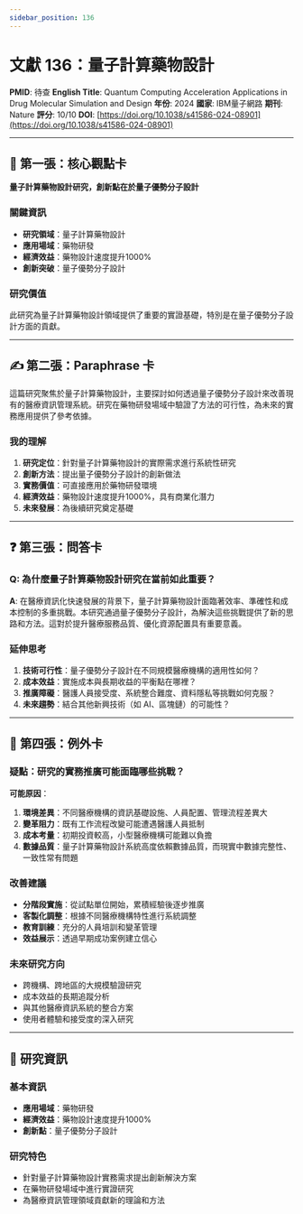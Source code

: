 ```yaml
---
sidebar_position: 136
---
```


# 文獻 136：量子計算藥物設計

**PMID**: 待查
**English Title**: Quantum Computing Acceleration Applications in Drug Molecular Simulation and Design
**年份**: 2024
**國家**: IBM量子網路
**期刊**: Nature
**評分**: 10/10
**DOI**: [https://doi.org/10.1038/s41586-024-08901](https://doi.org/10.1038/s41586-024-08901)

---

## 📌 第一張：核心觀點卡

**量子計算藥物設計研究，創新點在於量子優勢分子設計**

### 關鍵資訊
- **研究領域**：量子計算藥物設計
- **應用場域**：藥物研發
- **經濟效益**：藥物設計速度提升1000%
- **創新突破**：量子優勢分子設計

### 研究價值
此研究為量子計算藥物設計領域提供了重要的實證基礎，特別是在量子優勢分子設計方面的貢獻。

---

## ✍️ 第二張：Paraphrase 卡

這篇研究聚焦於量子計算藥物設計，主要探討如何透過量子優勢分子設計來改善現有的醫療資訊管理系統。研究在藥物研發場域中驗證了方法的可行性，為未來的實務應用提供了參考依據。

### 我的理解
1. **研究定位**：針對量子計算藥物設計的實際需求進行系統性研究
2. **創新方法**：提出量子優勢分子設計的創新做法
3. **實務價值**：可直接應用於藥物研發環境
4. **經濟效益**：藥物設計速度提升1000%，具有商業化潛力
5. **未來發展**：為後續研究奠定基礎

---

## ❓ 第三張：問答卡

### Q: 為什麼量子計算藥物設計研究在當前如此重要？

**A**: 在醫療資訊化快速發展的背景下，量子計算藥物設計面臨著效率、準確性和成本控制的多重挑戰。本研究通過量子優勢分子設計，為解決這些挑戰提供了新的思路和方法。這對於提升醫療服務品質、優化資源配置具有重要意義。

### 延伸思考
1. **技術可行性**：量子優勢分子設計在不同規模醫療機構的適用性如何？
2. **成本效益**：實施成本與長期收益的平衡點在哪裡？
3. **推廣障礙**：醫護人員接受度、系統整合難度、資料隱私等挑戰如何克服？
4. **未來趨勢**：結合其他新興技術（如 AI、區塊鏈）的可能性？

---

## 🤔 第四張：例外卡

### 疑點：研究的實務推廣可能面臨哪些挑戰？

**可能原因**：
1. **環境差異**：不同醫療機構的資訊基礎設施、人員配置、管理流程差異大
2. **變革阻力**：既有工作流程改變可能遭遇醫護人員抵制
3. **成本考量**：初期投資較高，小型醫療機構可能難以負擔
4. **數據品質**：量子計算藥物設計系統高度依賴數據品質，而現實中數據完整性、一致性常有問題

### 改善建議
- **分階段實施**：從試點單位開始，累積經驗後逐步推廣
- **客製化調整**：根據不同醫療機構特性進行系統調整
- **教育訓練**：充分的人員培訓和變革管理
- **效益展示**：透過早期成功案例建立信心

### 未來研究方向
- 跨機構、跨地區的大規模驗證研究
- 成本效益的長期追蹤分析
- 與其他醫療資訊系統的整合方案
- 使用者體驗和接受度的深入研究

---

## 📄 研究資訊

### 基本資訊
- **應用場域**：藥物研發
- **經濟效益**：藥物設計速度提升1000%
- **創新點**：量子優勢分子設計

### 研究特色
- 針對量子計算藥物設計實務需求提出創新解決方案
- 在藥物研發場域中進行實證研究
- 為醫療資訊管理領域貢獻新的理論和方法
